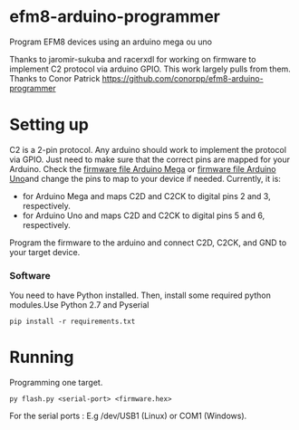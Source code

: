 # efm8-arduino-programmer
Program EFM8 devices using an arduino mega ou uno

Thanks to jaromir-sukuba and racerxdl for working on firmware to implement C2 protocol via arduino GPIO.  This work largely pulls from them.
Thanks to Conor Patrick
https://github.com/conorpp/efm8-arduino-programmer


# Setting up

C2 is a 2-pin protocol.  Any arduino should work to implement the protocol via GPIO.  Just need to make sure that the correct pins are mapped for your Arduino.  Check the [firmware file Arduino Mega](https://github.com/christophe94700/efm8-arduino-programmer/blob/master/prog/arduino_mega.ino#L11) or [firmware file Arduino Uno](https://github.com/christophe94700/efm8-arduino-programmer/blob/master/prog/arduino_uno.ino#L11)and change the pins to map to your device if needed.  Currently, it is:
- for Arduino Mega and maps C2D and C2CK to digital pins 2 and 3, respectively.
- for Arduino Uno and maps C2D and C2CK to digital pins 5 and 6, respectively.

Program the firmware to the arduino and connect C2D, C2CK, and GND to your target device.

### Software

You need to have Python installed.  Then, install some required python modules.Use Python 2.7 and Pyserial

```
pip install -r requirements.txt
```

# Running

Programming one target.

```
py flash.py <serial-port> <firmware.hex>
```

For the serial ports : E.g /dev/USB1 (Linux) or COM1 (Windows).

